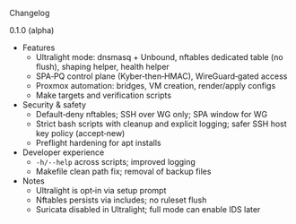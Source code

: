 Changelog

0.1.0 (alpha)

- Features
  - Ultralight mode: dnsmasq + Unbound, nftables dedicated table (no flush), shaping helper, health helper
  - SPA‑PQ control plane (Kyber‑then‑HMAC), WireGuard‑gated access
  - Proxmox automation: bridges, VM creation, render/apply configs
  - Make targets and verification scripts
- Security & safety
  - Default‑deny nftables; SSH over WG only; SPA window for WG
  - Strict bash scripts with cleanup and explicit logging; safer SSH host key policy (accept‑new)
  - Preflight hardening for apt installs
- Developer experience
  - `-h/--help` across scripts; improved logging
  - Makefile clean path fix; removal of backup files
- Notes
  - Ultralight is opt‑in via setup prompt
  - Nftables persists via includes; no ruleset flush
  - Suricata disabled in Ultralight; full mode can enable IDS later

